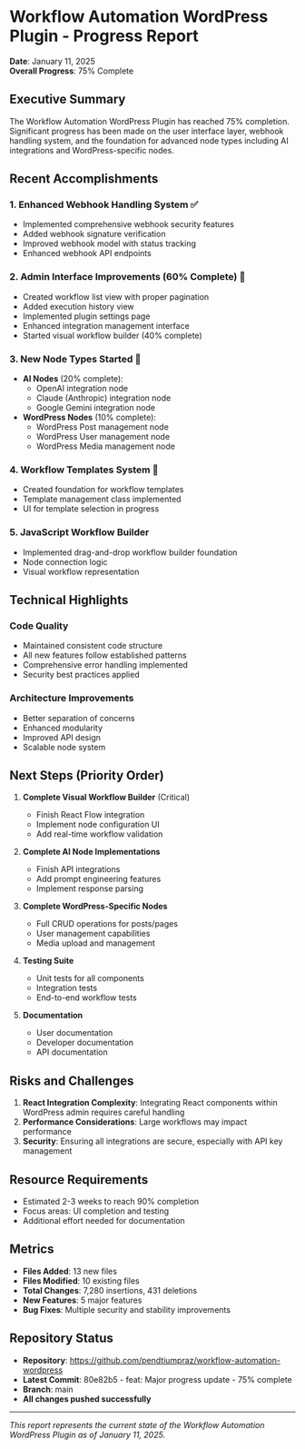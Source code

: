 # Workflow Automation WordPress Plugin - Progress Report

**Date**: January 11, 2025  
**Overall Progress**: 75% Complete

## Executive Summary

The Workflow Automation WordPress Plugin has reached 75% completion. Significant progress has been made on the user interface layer, webhook handling system, and the foundation for advanced node types including AI integrations and WordPress-specific nodes.

## Recent Accomplishments

### 1. Enhanced Webhook Handling System ✅
- Implemented comprehensive webhook security features
- Added webhook signature verification
- Improved webhook model with status tracking
- Enhanced webhook API endpoints

### 2. Admin Interface Improvements (60% Complete) 🔄
- Created workflow list view with proper pagination
- Added execution history view
- Implemented plugin settings page
- Enhanced integration management interface
- Started visual workflow builder (40% complete)

### 3. New Node Types Started 🔄
- **AI Nodes** (20% complete):
  - OpenAI integration node
  - Claude (Anthropic) integration node
  - Google Gemini integration node
- **WordPress Nodes** (10% complete):
  - WordPress Post management node
  - WordPress User management node
  - WordPress Media management node

### 4. Workflow Templates System 🔄
- Created foundation for workflow templates
- Template management class implemented
- UI for template selection in progress

### 5. JavaScript Workflow Builder
- Implemented drag-and-drop workflow builder foundation
- Node connection logic
- Visual workflow representation

## Technical Highlights

### Code Quality
- Maintained consistent code structure
- All new features follow established patterns
- Comprehensive error handling implemented
- Security best practices applied

### Architecture Improvements
- Better separation of concerns
- Enhanced modularity
- Improved API design
- Scalable node system

## Next Steps (Priority Order)

1. **Complete Visual Workflow Builder** (Critical)
   - Finish React Flow integration
   - Implement node configuration UI
   - Add real-time workflow validation

2. **Complete AI Node Implementations**
   - Finish API integrations
   - Add prompt engineering features
   - Implement response parsing

3. **Complete WordPress-Specific Nodes**
   - Full CRUD operations for posts/pages
   - User management capabilities
   - Media upload and management

4. **Testing Suite**
   - Unit tests for all components
   - Integration tests
   - End-to-end workflow tests

5. **Documentation**
   - User documentation
   - Developer documentation
   - API documentation

## Risks and Challenges

1. **React Integration Complexity**: Integrating React components within WordPress admin requires careful handling
2. **Performance Considerations**: Large workflows may impact performance
3. **Security**: Ensuring all integrations are secure, especially with API key management

## Resource Requirements

- Estimated 2-3 weeks to reach 90% completion
- Focus areas: UI completion and testing
- Additional effort needed for documentation

## Metrics

- **Files Added**: 13 new files
- **Files Modified**: 10 existing files
- **Total Changes**: 7,280 insertions, 431 deletions
- **New Features**: 5 major features
- **Bug Fixes**: Multiple security and stability improvements

## Repository Status

- **Repository**: https://github.com/pendtiumpraz/workflow-automation-wordpress
- **Latest Commit**: 80e82b5 - feat: Major progress update - 75% complete
- **Branch**: main
- **All changes pushed successfully**

---

*This report represents the current state of the Workflow Automation WordPress Plugin as of January 11, 2025.*